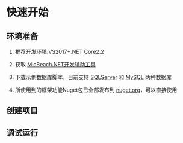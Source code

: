 # 快速开始

## 环境准备

1. 推荐开发环境:VS2017+.NET Core2.2

1. 获取 [MicBeach.NET开发辅助工具](http://www.baidu.com)

1. 下载示例数据库脚本，目前支持 [SQLServer](http://www.baidu.com) 和 [MySQL](http://www.baidu.com) 两种数据库

1. 所使用到的框架功能Nuget包已全部发布到 [nuget.org](https://www.nuget.org/packages?q=MicBeach)，可以直接使用

## 创建项目

## 调试运行

